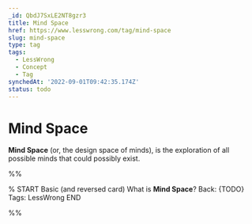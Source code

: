 ```yaml
---
_id: QbdJ7SxLE2NT8gzr3
title: Mind Space
href: https://www.lesswrong.com/tag/mind-space
slug: mind-space
type: tag
tags:
  - LessWrong
  - Concept
  - Tag
synchedAt: '2022-09-01T09:42:35.174Z'
status: todo
---
```


# Mind Space

**Mind Space** (or, the design space of minds), is the exploration of all possible minds that could possibly exist.


%%

% START
Basic (and reversed card)
What is **Mind Space**?
Back: {TODO}
Tags: LessWrong
END
<!--ID: 1663156989610-->


%%
	
